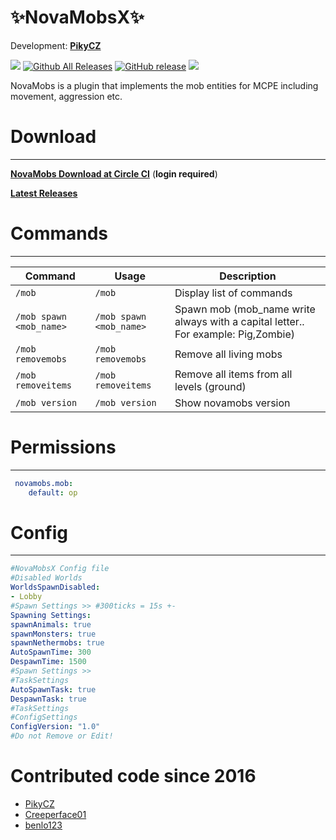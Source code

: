 # ✨NovaMobsX✨ 

Development: **[PikyCZ](https://github.com/PikyCZ)**

![](https://circleci.com/gh/PikyCZ/NovaMobsX.svg?style=shield&circle-token=ef:a9:c6:67:1a:e3:2b:fe:67:4b:d6:d1:d7:bf:35:18)
[![Github All Releases](https://img.shields.io/github/downloads/PikyCZ/NovaMobsX/total.svg)](https://github.com/PikyCZ/NovaMobsX/releases)
[![GitHub release](https://img.shields.io/github/release/PikyCZ/NovaMobsX.svg)](https://github.com/PikyCZ/NovaMobsX/releases/latest)
[![](https://img.shields.io/badge/stable-status-brightgreen.svg)](status/status.md)

NovaMobs is a plugin that implements the mob entities for MCPE including movement, aggression etc.

# Download
 ---------
__[NovaMobs Download at Circle CI](https://circleci.com/gh/PikyCZ/NovaMobsX/tree/master/)__ (**login required**)

__[Latest Releases](https://github.com/PikyCZ/NovaMobsX/releases)__ 

# Commands
-----------
| Command | Usage | Description |
| ------- |  ----- | ----------- |
| `/mob` | `/mob` | Display list of commands|
| `/mob spawn <mob_name>` | `/mob spawn <mob_name>` | Spawn mob (mob_name write always with a capital letter.. For example: Pig,Zombie)
| `/mob removemobs` | `/mob removemobs` | Remove all living mobs|
| `/mob removeitems` | `/mob removeitems` | Remove all items from all levels (ground)|
| `/mob version` | `/mob version` | Show novamobs version|

# Permissions
-------------
```yml
 novamobs.mob:
    default: op
  ```
# Config
--------
```yml
#NovaMobsX Config file
#Disabled Worlds 
WorldsSpawnDisabled:
- Lobby
#Spawn Settings >> #300ticks = 15s +-
Spawning Settings:
spawnAnimals: true
spawnMonsters: true
spawnNethermobs: true
AutoSpawnTime: 300 
DespawnTime: 1500
#Spawn Settings >>
#TaskSettings
AutoSpawnTask: true
DespawnTask: true
#TaskSettings
#ConfigSettings
ConfigVersion: "1.0"
#Do not Remove or Edit!
```

# Contributed code since 2016
* [PikyCZ](github.com/PikyCZ)
* [Creeperface01](github.com/Creeperface01)
* [benlo123](github.com/benlo123)
